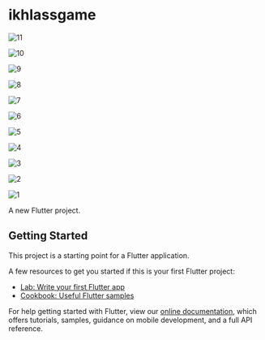 # ikhlassgame







![11](https://github.com/kalimaty/dragAnddrop_game_words/assets/105967966/2827d3cb-db98-4d0b-9626-b7669a6508ea)



![10](https://github.com/kalimaty/dragAnddrop_game_words/assets/105967966/fc4e44bc-cc12-49f8-9164-8fd15168e33f)



![9](https://github.com/kalimaty/dragAnddrop_game_words/assets/105967966/cb9f1513-2d7d-4a09-b0e5-65e91e5c3c11)



![8](https://github.com/kalimaty/dragAnddrop_game_words/assets/105967966/8589ff4e-df6e-40be-8f4b-dbcb58988fef)



![7](https://github.com/kalimaty/dragAnddrop_game_words/assets/105967966/ab4a313d-8649-4c87-b04a-1aa025cbe3cf)



![6](https://github.com/kalimaty/dragAnddrop_game_words/assets/105967966/ee8b220a-1518-4c20-b7a0-21af8c6763d9)



![5](https://github.com/kalimaty/dragAnddrop_game_words/assets/105967966/b7121841-b607-4a6e-9cea-44c3263b6cc4)



![4](https://github.com/kalimaty/dragAnddrop_game_words/assets/105967966/84a0e25c-0c87-4834-812b-fd0f7e05cdd5)



![3](https://github.com/kalimaty/dragAnddrop_game_words/assets/105967966/1e7f83b5-bdca-41c1-ae2d-13d6df4a5470)



![2](https://github.com/kalimaty/dragAnddrop_game_words/assets/105967966/7ceb1888-73e9-4471-b377-b87cd24f6034)



![1](https://github.com/kalimaty/dragAnddrop_game_words/assets/105967966/b0017527-fa77-4c46-98be-3f25d5c0a42a)







A new Flutter project.

## Getting Started

This project is a starting point for a Flutter application.

A few resources to get you started if this is your first Flutter project:

- [Lab: Write your first Flutter app](https://flutter.dev/docs/get-started/codelab)
- [Cookbook: Useful Flutter samples](https://flutter.dev/docs/cookbook)

For help getting started with Flutter, view our
[online documentation](https://flutter.dev/docs), which offers tutorials,
samples, guidance on mobile development, and a full API reference.
